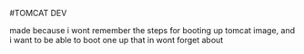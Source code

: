 #TOMCAT DEV

made because i wont remember the steps for booting up tomcat image, and i want to be able to boot one up that in wont forget about
